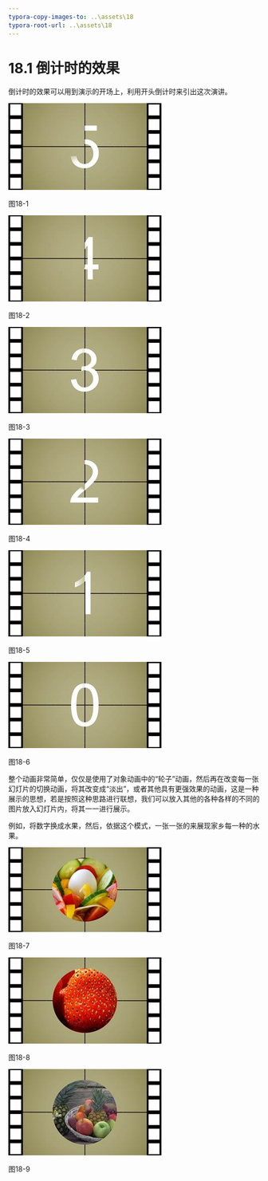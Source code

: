 ```yaml
---
typora-copy-images-to: ..\assets\18
typora-root-url: ..\assets\18
---
```


# 18.1  倒计时的效果

倒计时的效果可以用到演示的开场上，利用开头倒计时来引出这次演讲。

![img](../../.gitbook/assets/image001%20%284%29.jpg)

图18-1

![img](../../.gitbook/assets/image002%20%2811%29.jpg)

图18-2

![img](../../.gitbook/assets/image003%20%2817%29.jpg)

图18-3

![img](../../.gitbook/assets/image004%20%2810%29.jpg)

图18-4

![img](../../.gitbook/assets/image005%20%2829%29.jpg)

图18-5

![img](../../.gitbook/assets/image006%20%2811%29.jpg)

图18-6

整个动画非常简单，仅仅是使用了对象动画中的“轮子”动画，然后再在改变每一张幻灯片的切换动画，将其改变成“淡出”，或者其他具有更强效果的动画，这是一种展示的思想，若是按照这种思路进行联想，我们可以放入其他的各种各样的不同的图片放入幻灯片内，将其一一进行展示。

例如，将数字换成水果，然后，依据这个模式，一张一张的来展现家乡每一种的水果。

![img](../../.gitbook/assets/image007%20%2823%29.jpg)

图18-7

![img](../../.gitbook/assets/image008%20%286%29.jpg)

图18-8

![img](../../.gitbook/assets/image009%20%2816%29.jpg)

图18-9

